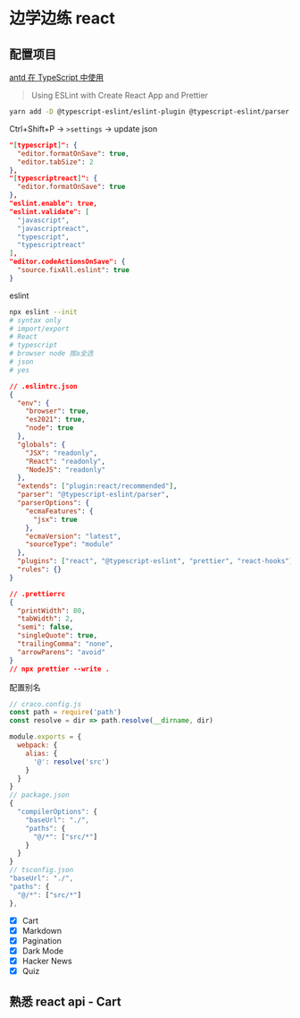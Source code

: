 # 边学边练 react

## 配置项目

[antd 在 TypeScript 中使用](https://ant.design/docs/react/use-in-typescript-cn)

> Using ESLint with Create React App and Prettier

```sh
yarn add -D @typescript-eslint/eslint-plugin @typescript-eslint/parser eslint-config-prettier eslint-config-react eslint-plugin-prettier prettier
```

Ctrl+Shift+P -> `>settings` -> update json

```json
"[typescript]": {
  "editor.formatOnSave": true,
  "editor.tabSize": 2
},
"[typescriptreact]": {
  "editor.formatOnSave": true
},
"eslint.enable": true,
"eslint.validate": [
  "javascript",
  "javascriptreact",
  "typescript",
  "typescriptreact"
],
"editor.codeActionsOnSave": {
  "source.fixAll.eslint": true
}
```

eslint

```sh
npx eslint --init
# syntax only
# import/export
# React
# typescript
# browser node 按a全选
# json
# yes
```

```json
// .eslintrc.json
{
  "env": {
    "browser": true,
    "es2021": true,
    "node": true
  },
  "globals": {
    "JSX": "readonly",
    "React": "readonly",
    "NodeJS": "readonly"
  },
  "extends": ["plugin:react/recommended"],
  "parser": "@typescript-eslint/parser",
  "parserOptions": {
    "ecmaFeatures": {
      "jsx": true
    },
    "ecmaVersion": "latest",
    "sourceType": "module"
  },
  "plugins": ["react", "@typescript-eslint", "prettier", "react-hooks"],
  "rules": {}
}

// .prettierrc
{
  "printWidth": 80,
  "tabWidth": 2,
  "semi": false,
  "singleQuote": true,
  "trailingComma": "none",
  "arrowParens": "avoid"
}
// npx prettier --write .
```

配置别名
```js
// craco.config.js
const path = require('path')
const resolve = dir => path.resolve(__dirname, dir)

module.exports = {
  webpack: {
    alias: {
      '@': resolve('src')
    }
  }
}
// package.json
{
  "compilerOptions": {
    "baseUrl": "./",
    "paths": {
      "@/*": ["src/*"]
    }
  }
}
// tsconfig.json
"baseUrl": "./",
"paths": {
  "@/*": ["src/*"]
},
```

- [x] Cart
- [x] Markdown
- [x] Pagination
- [x] Dark Mode
- [x] Hacker News
- [x] Quiz

## 熟悉 react api - Cart


